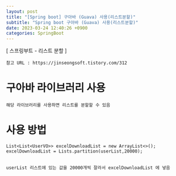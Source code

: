 ```yaml
---
layout: post
title: "[Spring boot] 구아바 (Guava) 사용(리스트분할)"
subtitle: "Spring boot 구아바 (Guava) 사용(리스트분할)"
date: 2023-03-24 12:40:26 +0900
categories: SpringBoot
---
```

[ 스프링부트 - 리스트 분할 ]


	참고 URL : https://jinseongsoft.tistory.com/312


# 구아바 라이브러리 사용
	해당 라이브러리를 사용하면 리스트를 분할할 수 있음


# 사용 방법
	List<List<UserVO>> excelDownloadList = new ArrayList<>();
	excelDownloadList = Lists.partition(userList,20000);

	
	userList 리스트에 있는 값을 20000개씩 잘라서 excelDownloadList 에 넣음                                                                                                                                                                                                                                                      
